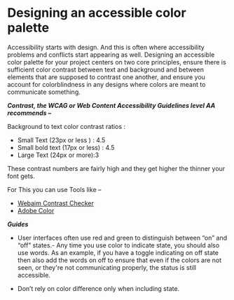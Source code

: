 # Designing an accessible color palette

Accessibility starts with design. And this is often where accessibility problems and conflicts start appearing as well. Designing an accessible color palette for your project centers on two core principles, ensure there is sufficient color contrast between text and background and between elements that are supposed to contrast one another, and ensure you account for colorblindness in any designs where colors are meant to communicate something. 

***Contrast, the WCAG or Web Content Accessibility Guidelines level AA recommends –***

Background to text color contrast ratios :

*	Small Text (23px or less ) : 4.5
*	Small bold text (17px or less) : 4.5
*	Large Text (24px or more):3

These contrast numbers are fairly high and they get higher the thinner your font gets.

For This you can use Tools like –
*   [Webaim Contrast Checker](https://webaim.org/resources/contrastchecker/ "Webaim Contrast Checker")
*	[Adobe Color](https://color.adobe.com/create/color-contrast-analyzer "Adobe Color")

***Guides***

*	User interfaces often use red and green to distinguish between “on” and “off” states.-
    Any time you use color to indicate state, you should also use words. As an example, if you have a toggle indicating on off state then also add the words on off to ensure that even if the colors are not seen, or they're not communicating properly, the status is still accessible.

*	Don’t rely on color difference only when including state.
